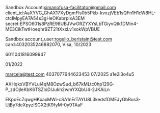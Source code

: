 Sandbox
Account:simanofusa-facilitator@gmail.com
client_id:AaXYVG_GhAX17XyDgmFls0b5Pkb-kvxzjVEb1sQFn1H1cW8HL-ctcIMpyEA7A54s3gHeOKabrpixA3EM
secret:EPSO601s8PzRE98UBJVwORZYXYsLbTGiyvQtk1DMin4-ME3CikTwtHoeqhr9ZT21tXxxLv1xokWpVBUE


Sandbox
account_user:rogelio_beristain@test.com
card:4032035246882070, Visa, 10/2023

6011041816099947

01/2022

marcela@test.com
4037077644623453
07/2025
a1e2i3o4u5


AXHqkxVBYVLuI4qM8OzwSud_b67kMLtc0hp129G-P_zdOjIeKbK6TSZloDlJukh2wmYXQbU4-2JKAiLn

EKpoEcZqwgHKxaxMWi-cSA1nErTAYU8L3kedsfDMEJyGbRus3-UjBy7deXpyzISGX2tK9fyM-0y9TAaF